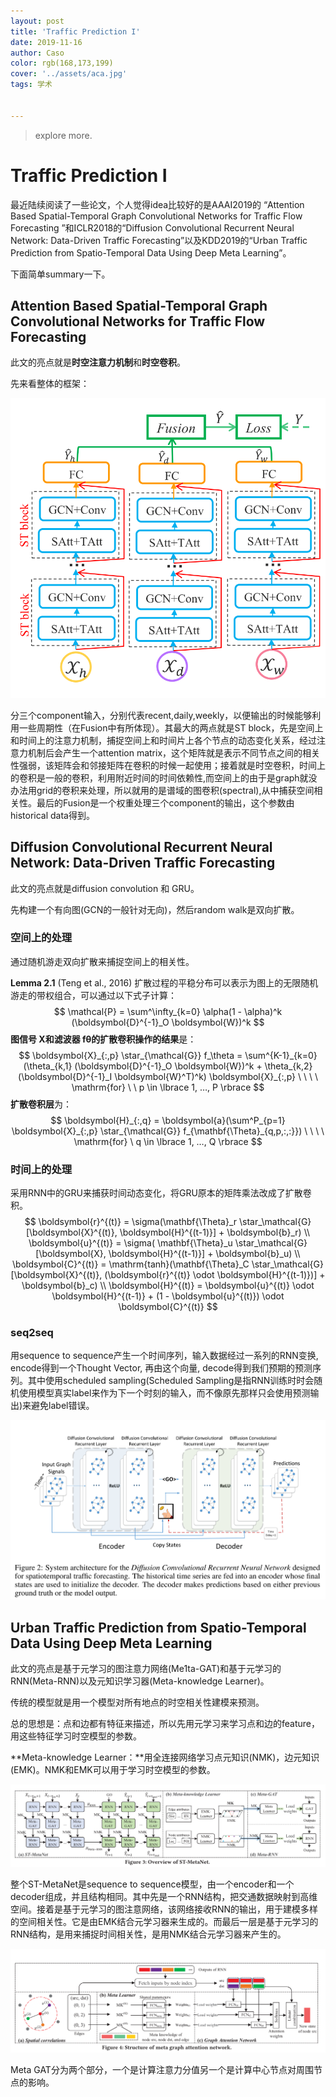 ```yaml
---
layout: post
title: 'Traffic Prediction I'
date: 2019-11-16
author: Caso
color: rgb(168,173,199)
cover: '../assets/aca.jpg'
tags: 学术


---
```


> explore more.

# Traffic Prediction I

最近陆续阅读了一些论文，个人觉得idea比较好的是AAAI2019的
“Attention Based Spatial-Temporal Graph Convolutional Networks for Traffic Flow Forecasting ”和ICLR2018的“Diffusion Convolutional Recurrent Neural Network: Data-Driven Traffic Forecasting”以及KDD2019的“Urban Traffic Prediction from Spatio-Temporal Data Using Deep Meta Learning”。

下面简单summary一下。

## Attention Based Spatial-Temporal Graph Convolutional Networks for Traffic Flow Forecasting

此文的亮点就是**时空注意力机制**和**时空卷积**。

先来看整体的框架：

![add image1](https://raw.githubusercontent.com/KesuCaso/KesuCaso.github.io/master/_posts/images/ac_tp_image1.png)

分三个component输入，分别代表recent,daily,weekly，以便输出的时候能够利用一些周期性（在Fusion中有所体现）。其最大的两点就是ST block，先是空间上和时间上的注意力机制，捕捉空间上和时间片上各个节点的动态变化关系，经过注意力机制后会产生一个attention matrix，这个矩阵就是表示不同节点之间的相关性强弱，该矩阵会和邻接矩阵在卷积的时候一起使用；接着就是时空卷积，时间上的卷积是一般的卷积，利用附近时间的时间依赖性,而空间上的由于是graph就没办法用grid的卷积来处理，所以就用的是谱域的图卷积(spectral),从中捕获空间相关性。最后的Fusion是一个权重处理三个component的输出，这个参数由historical data得到。

## Diffusion Convolutional Recurrent Neural Network: Data-Driven Traffic Forecasting

此文的亮点就是diffusion convolution 和 GRU。

先构建一个有向图(GCN的一般针对无向)，然后random walk是双向扩散。

### 空间上的处理

通过随机游走双向扩散来捕捉空间上的相关性。

**Lemma 2.1** (Teng et al., 2016) 扩散过程的平稳分布可以表示为图上的无限随机游走的带权组合，可以通过以下式子计算：
$$
\mathcal{P} = \sum^\infty_{k=0} \alpha(1 - \alpha)^k (\boldsymbol{D}^{-1}_O \boldsymbol{W})^k
$$
**图信号 X和滤波器 fθ的扩散卷积操作的结果**是：
$$
\boldsymbol{X}_{:,p} \star_{\mathcal{G}} f_\theta = \sum^{K-1}_{k=0} (\theta_{k,1} (\boldsymbol{D}^{-1}_O \boldsymbol{W})^k + \theta_{k,2}(\boldsymbol{D}^{-1}_I \boldsymbol{W}^T)^k) \boldsymbol{X}_{:,p} \ \ \ \  \mathrm{for} \ \ p \in \lbrace 1, …, P \rbrace
$$
**扩散卷积层**为：
$$
\boldsymbol{H}_{:,q} = \boldsymbol{a}(\sum^P_{p=1} \boldsymbol{X}_{:,p} \star_{\mathcal{G}} f_{\mathbf{\Theta}_{q,p,:,:}}) \ \ \ \ \mathrm{for} \ q \in \lbrace 1, …, Q \rbrace
$$

### 时间上的处理

采用RNN中的GRU来捕获时间动态变化，将GRU原本的矩阵乘法改成了扩散卷积。
$$
\boldsymbol{r}^{(t)} = \sigma(\mathbf{\Theta}_r \star_\mathcal{G} [\boldsymbol{X}^{(t)}, \boldsymbol{H}^{(t-1)}] + \boldsymbol{b}_r) \\ \boldsymbol{u}^{(t)} = \sigma( \mathbf{\Theta}_u \star_\mathcal{G} [\boldsymbol{X}, \boldsymbol{H}^{(t-1)}] + \boldsymbol{b}_u) \\ \boldsymbol{C}^{(t)} = \mathrm{tanh}(\mathbf{\Theta}_C \star_\mathcal{G} [\boldsymbol{X}^{(t)}, (\boldsymbol{r}^{(t)} \odot \boldsymbol{H}^{(t-1)})] + \boldsymbol{b}_c) \\ \boldsymbol{H}^{(t)} = \boldsymbol{u}^{(t)} \odot \boldsymbol{H}^{(t-1)} + (1 - \boldsymbol{u}^{(t)}) \odot \boldsymbol{C}^{(t)}
$$

### seq2seq

用sequence to sequence产生一个时间序列，输入数据经过一系列的RNN变换, encode得到一个Thought Vector, 再由这个向量, decode得到我们预期的预测序列。其中使用scheduled sampling(Scheduled Sampling是指RNN训练时时会随机使用模型真实label来作为下一个时刻的输入，而不像原先那样只会使用预测输出)来避免label错误。

![add image2](https://raw.githubusercontent.com/KesuCaso/KesuCaso.github.io/master/_posts/images/ac_tp_image2.png)

## Urban Traffic Prediction from Spatio-Temporal Data Using Deep Meta Learning

此文的亮点是基于元学习的图注意力网络(Me1ta-GAT)和基于元学习的RNN(Meta-RNN)以及元知识学习器(Meta-knowledge Learner)。

传统的模型就是用一个模型对所有地点的时空相关性建模来预测。

总的思想是：点和边都有特征来描述，所以先用元学习来学习点和边的feature，用这些特征学习时空模型的参数。

**Meta-knowledge Learner：**用全连接网络学习点元知识(NMK)，边元知识(EMK)。NMK和EMK可以用于学习时空模型的参数。

![add image3](https://raw.githubusercontent.com/KesuCaso/KesuCaso.github.io/master/_posts/images/ac_tp_image3.png)

整个ST-MetaNet是sequence to sequence模型，由一个encoder和一个decoder组成，并且结构相同。其中先是一个RNN结构，把交通数据映射到高维空间。接着是基于元学习的图注意网络，该网络接收RNN的输出，用于建模多样的空间相关性。它是由EMK结合元学习器来生成的。而最后一层是基于元学习的RNN结构，是用来捕捉时间相关性，是用NMK结合元学习器来产生的。

![add image4](https://raw.githubusercontent.com/KesuCaso/KesuCaso.github.io/master/_posts/images/ac_tp_image4.png)

Meta GAT分为两个部分，一个是计算注意力分值另一个是计算中心节点对周围节点的影响。












































